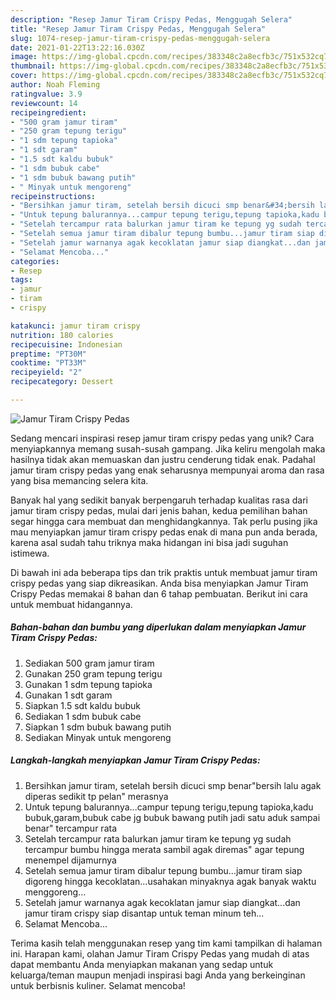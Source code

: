 ```yaml
---
description: "Resep Jamur Tiram Crispy Pedas, Menggugah Selera"
title: "Resep Jamur Tiram Crispy Pedas, Menggugah Selera"
slug: 1074-resep-jamur-tiram-crispy-pedas-menggugah-selera
date: 2021-01-22T13:22:16.030Z
image: https://img-global.cpcdn.com/recipes/383348c2a8ecfb3c/751x532cq70/jamur-tiram-crispy-pedas-foto-resep-utama.jpg
thumbnail: https://img-global.cpcdn.com/recipes/383348c2a8ecfb3c/751x532cq70/jamur-tiram-crispy-pedas-foto-resep-utama.jpg
cover: https://img-global.cpcdn.com/recipes/383348c2a8ecfb3c/751x532cq70/jamur-tiram-crispy-pedas-foto-resep-utama.jpg
author: Noah Fleming
ratingvalue: 3.9
reviewcount: 14
recipeingredient:
- "500 gram jamur tiram"
- "250 gram tepung terigu"
- "1 sdm tepung tapioka"
- "1 sdt garam"
- "1.5 sdt kaldu bubuk"
- "1 sdm bubuk cabe"
- "1 sdm bubuk bawang putih"
- " Minyak untuk mengoreng"
recipeinstructions:
- "Bersihkan jamur tiram, setelah bersih dicuci smp benar&#34;bersih lalu agak diperas sedikit tp pelan&#34; merasnya"
- "Untuk tepung balurannya...campur tepung terigu,tepung tapioka,kadu bubuk,garam,bubuk cabe jg bubuk bawang putih jadi satu aduk sampai benar&#34; tercampur rata"
- "Setelah tercampur rata balurkan jamur tiram ke tepung yg sudah tercampur bumbu hingga merata sambil agak diremas&#34; agar tepung menempel dijamurnya"
- "Setelah semua jamur tiram dibalur tepung bumbu...jamur tiram siap digoreng hingga kecoklatan...usahakan minyaknya agak banyak waktu menggoreng..."
- "Setelah jamur warnanya agak kecoklatan jamur siap diangkat...dan jamur tiram crispy siap disantap untuk teman minum teh..."
- "Selamat Mencoba..."
categories:
- Resep
tags:
- jamur
- tiram
- crispy

katakunci: jamur tiram crispy 
nutrition: 180 calories
recipecuisine: Indonesian
preptime: "PT30M"
cooktime: "PT33M"
recipeyield: "2"
recipecategory: Dessert

---
```



![Jamur Tiram Crispy Pedas](https://img-global.cpcdn.com/recipes/383348c2a8ecfb3c/751x532cq70/jamur-tiram-crispy-pedas-foto-resep-utama.jpg)

Sedang mencari inspirasi resep jamur tiram crispy pedas yang unik? Cara menyiapkannya memang susah-susah gampang. Jika keliru mengolah maka hasilnya tidak akan memuaskan dan justru cenderung tidak enak. Padahal jamur tiram crispy pedas yang enak seharusnya mempunyai aroma dan rasa yang bisa memancing selera kita.



Banyak hal yang sedikit banyak berpengaruh terhadap kualitas rasa dari jamur tiram crispy pedas, mulai dari jenis bahan, kedua pemilihan bahan segar hingga cara membuat dan menghidangkannya. Tak perlu pusing jika mau menyiapkan jamur tiram crispy pedas enak di mana pun anda berada, karena asal sudah tahu triknya maka hidangan ini bisa jadi suguhan istimewa.


Di bawah ini ada beberapa tips dan trik praktis untuk membuat jamur tiram crispy pedas yang siap dikreasikan. Anda bisa menyiapkan Jamur Tiram Crispy Pedas memakai 8 bahan dan 6 tahap pembuatan. Berikut ini cara untuk membuat hidangannya.

<!--inarticleads1-->

##### Bahan-bahan dan bumbu yang diperlukan dalam menyiapkan Jamur Tiram Crispy Pedas:

1. Sediakan 500 gram jamur tiram
1. Gunakan 250 gram tepung terigu
1. Gunakan 1 sdm tepung tapioka
1. Gunakan 1 sdt garam
1. Siapkan 1.5 sdt kaldu bubuk
1. Sediakan 1 sdm bubuk cabe
1. Siapkan 1 sdm bubuk bawang putih
1. Sediakan  Minyak untuk mengoreng




<!--inarticleads2-->

##### Langkah-langkah menyiapkan Jamur Tiram Crispy Pedas:

1. Bersihkan jamur tiram, setelah bersih dicuci smp benar&#34;bersih lalu agak diperas sedikit tp pelan&#34; merasnya
1. Untuk tepung balurannya...campur tepung terigu,tepung tapioka,kadu bubuk,garam,bubuk cabe jg bubuk bawang putih jadi satu aduk sampai benar&#34; tercampur rata
1. Setelah tercampur rata balurkan jamur tiram ke tepung yg sudah tercampur bumbu hingga merata sambil agak diremas&#34; agar tepung menempel dijamurnya
1. Setelah semua jamur tiram dibalur tepung bumbu...jamur tiram siap digoreng hingga kecoklatan...usahakan minyaknya agak banyak waktu menggoreng...
1. Setelah jamur warnanya agak kecoklatan jamur siap diangkat...dan jamur tiram crispy siap disantap untuk teman minum teh...
1. Selamat Mencoba...




Terima kasih telah menggunakan resep yang tim kami tampilkan di halaman ini. Harapan kami, olahan Jamur Tiram Crispy Pedas yang mudah di atas dapat membantu Anda menyiapkan makanan yang sedap untuk keluarga/teman maupun menjadi inspirasi bagi Anda yang berkeinginan untuk berbisnis kuliner. Selamat mencoba!
